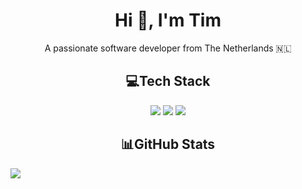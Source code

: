 
<h1 align="center">Hi 👋, I'm Tim</h1>
<p align="center">A passionate software developer from The Netherlands 🇳🇱</p>
  
<h2 align="center">💻Tech Stack</h2>
<p align="center">
  <img src="https://img.shields.io/badge/java-%23ED8B00.svg?style=for-the-badge&logo=java&logoColor=white" />
  <img src="https://img.shields.io/badge/typescript-%23007ACC.svg?style=for-the-badge&logo=typescript&logoColor=white" />
  <img src="https://img.shields.io/badge/Microsoft%20SQL%20Sever-CC2927?style=for-the-badge&logo=microsoft%20sql%20server&logoColor=white" />
</p>

<h2 align="center">📊GitHub Stats</h2>

  <img src="https://github-readme-stats.vercel.app/api/top-langs/?username=pokvful&layout=compact&bg_color=161320&text_color=D9E0EE&icon_color=DDB6F2&title_color=96CDFB"/>

